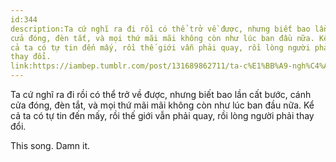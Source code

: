 ```yaml
---
id:344
description:Ta cứ nghĩ ra đi rồi có thể trở về được, nhưng biết bao lần cất bước, cánh
cửa đóng, đèn tắt, và mọi thứ mãi mãi không còn như lúc ban đầu nữa. Kể
cả ta có tự tin đến mấy, rồi thế giới vẫn phải quay, rồi lòng người phải
thay đổi.
link:https://iambep.tumblr.com/post/131689862711/ta-c%E1%BB%A9-ngh%C4%A9-ra-%C4%91i-r%E1%BB%93i-c%C3%B3-th%E1%BB%83-tr%E1%BB%9F-v%E1%BB%81-%C4%91%C6%B0%E1%BB%A3c-nh%C6%B0ng
---
```


Ta cứ nghĩ ra đi rồi có thể trở về được, nhưng biết bao lần cất bước, cánh
cửa đóng, đèn tắt, và mọi thứ mãi mãi không còn như lúc ban đầu nữa. Kể
cả ta có tự tin đến mấy, rồi thế giới vẫn phải quay, rồi lòng người phải
thay đổi.

This song. Damn it.